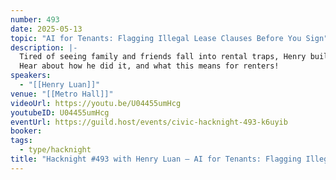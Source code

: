 ```yaml
---
number: 493
date: 2025-05-13
topic: "AI for Tenants: Flagging Illegal Lease Clauses Before You Sign"
description: |-
  Tired of seeing family and friends fall into rental traps, Henry built an AI tool (readmylease.ca) to help renters during the offer stage, when landlords often slip in questionable terms on Form 400 or the Ontario Standard Lease. An AI instantly flags illegal clauses and hidden red flags, giving tenants the clarity and confidence they need before signing.
  Hear about how he did it, and what this means for renters!
speakers:
  - "[[Henry Luan]]"
venue: "[[Metro Hall]]"
videoUrl: https://youtu.be/U04455umHcg
youtubeID: U04455umHcg
eventUrl: https://guild.host/events/civic-hacknight-493-k6uyib
booker: 
tags:
  - type/hacknight
title: "Hacknight #493 with Henry Luan – AI for Tenants: Flagging Illegal Lease Clauses Before You Sign"
---
```




